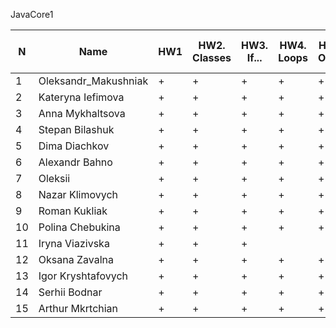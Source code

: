 JavaCore1

N|Name| HW1 | HW2. Classes|HW3. If...|HW4. Loops|HW5. OOP1 |HW6. OOP2 |HW7. Inner classes| HW8. Collection1 | HW9. Collection2|HW10. String|HW11. Exception |HW12. Java8.1 |HW13. Java8.2 | HW14. Threads | HW15. IO
--|--|--|--|--|--|--|--|--|--|--|--|--|--|--|--|--
1|Oleksandr_Makushniak|+|+|+|+|+|+|+|+|+|+|+|+||||
2|Kateryna Iefimova|+|+|+|+|+|+|+|||+|+|||||
3|Anna Mykhaltsova|+|+|+|+|+|+|+|+|+|+|+|+|+|+|+|
4|Stepan Bilashuk|+|+|+|+|+|+|+|+|+|+|+|+|+|+||
5|Dima Diachkov|+|+|+|+|+|+|+|+|+|+|+|+|+|+|+|
6|Alexandr Bahno|+|+|+|+|+|+|+|+|+|+|+|+|+|+||
7|Oleksii|+|+|+|+|+|+|+|+|+|+|+|+|+|+|+|
8|Nazar Klimovych|+|+|+|+|+|+|+|+|+|+|+|+|+|+||
9|Roman Kukliak|+|+|+|+|+|+|+|+|+|+|+|+|+|||
10|Polina Chebukina|+|+|+|+|+|+|+|+|+|+|+|+|+|+|+|
11|Iryna Viazivska|+|+|+|||||||||||||
12|Oksana Zavalna|+|+|+|+|+|+||+|+|+|+|+|+|||
13|Igor Kryshtafovych|+|+|+|+|+|+|+|+|+|+|+|+|+|||
14|Serhii Bodnar|+|+|+|+|+|+|+|+|+|+|+|+|+|+|+|
15|Arthur Mkrtchian|+|+|+|+|+|+|+|+|+|+|+|+|+||+|

 
